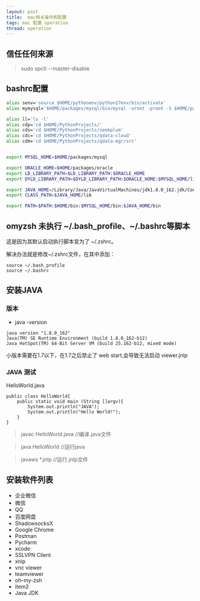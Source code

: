 ```yaml
---
layout: post
title:  mac相关操作和配置
tags: mac 配置 operation
thread: operation
---
```


## 信任任何来源

> sudo spctl --master-disable

## bashrc配置

```bash
alias senv='source $HOME/pythonenv/python27env/bin/activate'
alias mymysql='$HOME/packages/mysql/bin/mysql -uroot -proot -S $HOME/packages/mysql/data/sock/mysql.sock'

alias ll='ls -l'
alias cdp='cd $HOME/PythonProjects/'
alias cds='cd $HOME/PythonProjects/seekplum'
alias cdc='cd $HOME/PythonProjects/qdata-cloud'
alias cdm='cd $HOME/PythonProjects/qdata-mgr/src'


export MYSQL_HOME=$HOME/packages/mysql

export ORACLE_HOME=$HOME/packages/oracle
export LD_LIBRARY_PATH=$LD_LIBRARY_PATH:$ORACLE_HOME
export DYLD_LIBRARY_PATH=$DYLD_LIBRARY_PATH:$ORACLE_HOME:$MYSQL_HOME/lib

export JAVA_HOME=/Library/Java/JavaVirtualMachines/jdk1.8.0_162.jdk/Contents/Home
export CLASS_PATH=$JAVA_HOME/lib

export PATH=$PATH:$HOME/bin:$MYSQL_HOME/bin:$JAVA_HOME/bin
```

## omyzsh 未执行 ~/.bash_profile、~/.bashrc等脚本

这是因为其默认启动执行脚本变为了 ~/.zshrc。

解决办法就是修改~/.zshrc文件，在其中添加：

```
source ~/.bash_profile
source ~/.bashrc
```

## 安装JAVA

### 版本
* java -version

```
java version "1.8.0_162"
Java(TM) SE Runtime Environment (build 1.8.0_162-b12)
Java HotSpot(TM) 64-Bit Server VM (build 25.162-b12, mixed mode)
```

小版本需要在1.7以下，在1.7之后禁止了 web start,会导致无法启动 viewer.jnlp

### JAVA 测试

HelloWorld.java

```
public class HelloWorld{
    public static void main (String []argv){
        System.out.println("JAVA");
        System.out.println("Hello World!");
    }
}
```

> javac HelloWorld.java    //编译.java文件

> java HelloWorld //运行java

> javaws *.jnlp  //运行.jnlp文件

## 安装软件列表
* 企业微信
* 微信
* QQ
* 百度网盘
* ShadowsocksX
* Google Chrome
* Postman
* Pycharm
* xcode
* SSLVPN Client
* xnip
* vnc viewer
* teamviewer
* oh-my-zsh
* item2
* Java JDK
